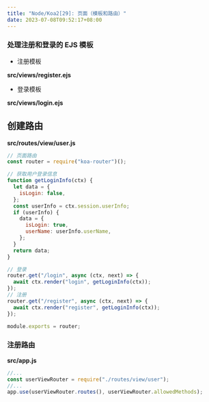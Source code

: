 ```yaml
---
title: "Node/Koa2[29]: 页面（模板和路由）"
date: 2023-07-08T09:52:17+08:00
---
```


### 处理注册和登录的 EJS 模板

- 注册模板

**src/views/register.ejs**

- 登录模板

**src/views/login.ejs**

## 创建路由

**src/routes/view/user.js**

```js
// 页面路由
const router = require("koa-router")();

// 获取用户登录信息
function getLoginInfo(ctx) {
  let data = {
    isLogin: false,
  };
  const userInfo = ctx.session.userInfo;
  if (userInfo) {
    data = {
      isLogin: true,
      userName: userInfo.userName,
    };
  }
  return data;
}

// 登录
router.get("/login", async (ctx, next) => {
  await ctx.render("login", getLoginInfo(ctx));
});
// 注册
router.get("/register", async (ctx, next) => {
  await ctx.render("register", getLoginInfo(ctx));
});

module.exports = router;
```

### 注册路由

**src/app.js**

```js
//...
const userViewRouter = require("./routes/view/user");
//...
app.use(userViewRouter.routes(), userViewRouter.allowedMethods);
```
